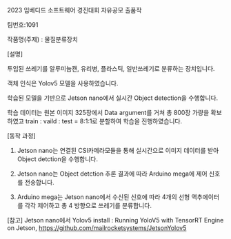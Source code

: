 
2023 임베디드 소프트웨어 경진대회 자유공모 출품작

팀번호:1091 

작품명(주제) : 물질분류장치

[설명]

투입된 쓰레기를 알루미늄캔, 유리병, 플라스틱, 일반쓰레기로 분류하는 장치입니다. 

객체 인식은 Yolov5 모델을 사용하였습니다. 

학습된 모델을 기반으로 Jetson nano에서 실시간 Object detection을 수행합니다. 

학습 데이터는 원본 이미지 325장에서 Data argument를 거쳐 총 800장 가량을 확보하였고 train : vaild : test = 8:1:1로 분할하여 학습을 진행하였습니다. 

[동작 과정]

1. Jetson nano는 연결된 CSI카메라모듈을 통해 실시간으로 이미지 데이터를 받아 Object detction을 수행합니다. 

2. Jetson nano는 Object detction 추론 결과에 따라 Arduino mega에 제어 신호를 전송합니다.

3. Arduino mega는 Jetson nano에서 수신된 신호에 따라 4개의 선형 액추에이터를 각각 제어하고 총 4 방향으로 쓰레기를 분류합니다. 

[참고]
Jetson nano에서 Yolov5 install : Running YoloV5 with TensorRT Engine on Jetson, https://github.com/mailrocketsystems/JetsonYolov5

